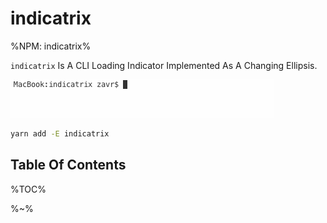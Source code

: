 # indicatrix

%NPM: indicatrix%

`indicatrix` Is A CLI Loading Indicator Implemented As A Changing Ellipsis.

![ellipsis demo](/images/ellipsis.gif)

```sh
yarn add -E indicatrix
```

## Table Of Contents

%TOC%

%~%